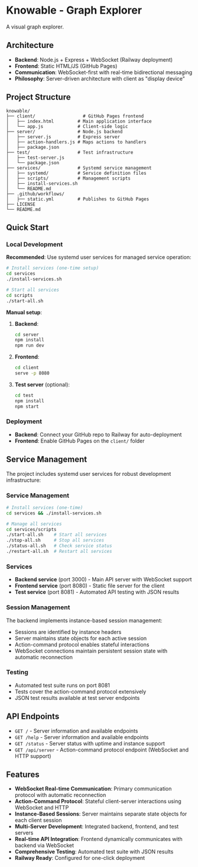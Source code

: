 # Knowable - Graph Explorer

A visual graph explorer.

## Architecture

- **Backend**: Node.js + Express + WebSocket (Railway deployment)
- **Frontend**: Static HTML/JS (GitHub Pages)
- **Communication**: WebSocket-first with real-time bidirectional messaging
- **Philosophy**: Server-driven architecture with client as "display device"

## Project Structure

```
knowable/
├── client/                  # GitHub Pages frontend
│   ├── index.html         # Main application interface
│   └── app.js             # Client-side logic
├── server/                # Node.js backend
│   ├── server.js          # Express server
│   ├── action-handlers.js # Maps actions to handlers
│   ├── package.json
├── test/                  # Test infrastructure
│   ├── test-server.js
│   └── package.json
├── services/              # Systemd service management
│   ├── systemd/           # Service definition files
│   ├── scripts/           # Management scripts
│   ├── install-services.sh
│   └── README.md
├── .github/workflows/     
│   ├── static.yml         # Publishes to GitHub Pages
├── LICENSE
└── README.md
```

## Quick Start

### Local Development

**Recommended**: Use systemd user services for managed service operation:
```bash
# Install services (one-time setup)
cd services
./install-services.sh

# Start all services
cd scripts
./start-all.sh
```

**Manual setup**:
1. **Backend**:
   ```bash
   cd server
   npm install
   npm run dev
   ```

2. **Frontend**:
   ```bash
   cd client
   serve -p 8080
   ```

3. **Test server** (optional):
   ```bash
   cd test
   npm install
   npm start
   ```

### Deployment

- **Backend**: Connect your GitHub repo to Railway for auto-deployment
- **Frontend**: Enable GitHub Pages on the `client/` folder

## Service Management

The project includes systemd user services for robust development infrastructure:

### Service Management
```bash
# Install services (one-time)
cd services && ./install-services.sh

# Manage all services
cd services/scripts
./start-all.sh    # Start all services
./stop-all.sh     # Stop all services
./status-all.sh   # Check service status
./restart-all.sh  # Restart all services
```

### Services
- **Backend service** (port 3000) - Main API server with WebSocket support
- **Frontend service** (port 8080) - Static file server for the client  
- **Test service** (port 8081) - Automated API testing with JSON results

### Session Management
The backend implements instance-based session management:
- Sessions are identified by instance headers
- Server maintains state objects for each active session
- Action-command protocol enables stateful interactions
- WebSocket connections maintain persistent session state with automatic reconnection

### Testing
- Automated test suite runs on port 8081
- Tests cover the action-command protocol extensively
- JSON test results available at test server endpoints

## API Endpoints

- `GET /` - Server information and available endpoints
- `GET /help` - Server information and available endpoints
- `GET /status` - Server status with uptime and instance support
- `GET /api/server` - Action-command protocol endpoint (WebSocket and HTTP support)

## Features

- **WebSocket Real-time Communication**: Primary communication protocol with automatic reconnection
- **Action-Command Protocol**: Stateful client-server interactions using WebSocket and HTTP
- **Instance-Based Sessions**: Server maintains separate state objects for each client session
- **Multi-Server Development**: Integrated backend, frontend, and test servers
- **Real-time API Integration**: Frontend dynamically communicates with backend via WebSocket
- **Comprehensive Testing**: Automated test suite with JSON results
- **Railway Ready**: Configured for one-click deployment
